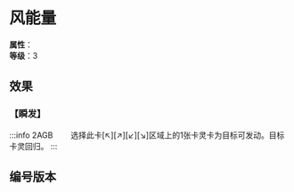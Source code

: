 <script setup>
let list = [
    { number: "2AGB-028", url: "/packs/2AGB" }
]
</script>

# 风能量

**属性**：<CardAttribute text="风"/><br>
**等级**：3

## 效果

### 【瞬发】

:::info 2AGB
&emsp;&emsp;选择此卡[↖][↗][↙][↘]区域上的1张卡灵卡为目标可发动。目标卡灵回归。
:::

## 编号版本

<CardNumberBox :list="list"/>
